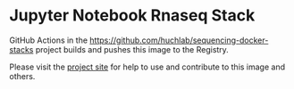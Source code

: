 # Jupyter Notebook Rnaseq Stack

GitHub Actions in the <https://github.com/huchlab/sequencing-docker-stacks> project builds and pushes this image to the Registry.

Please visit the [project site](https://github.com/huchlab/sequencing-docker-stacks) for help to use and contribute to this image and others.
